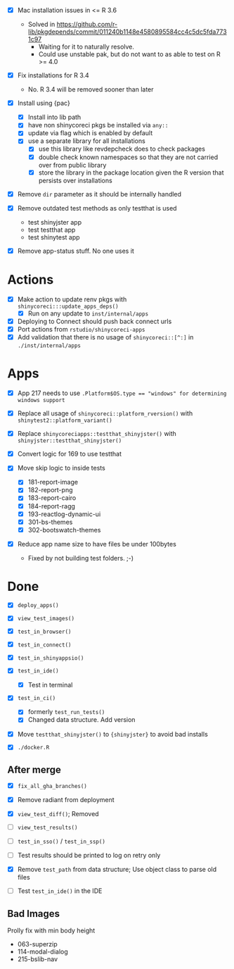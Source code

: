 
- [x] Mac installation issues in <= R 3.6
  * Solved in https://github.com/r-lib/pkgdepends/commit/011240b1148e4580895584cc4c5dc5fda7731c97
    * Waiting for it to naturally resolve.
    * Could use unstable pak, but do not want to as able to test on R >= 4.0
- [x] Fix installations for R 3.4
  * No. R 3.4 will be removed sooner than later

- [x] Install using {pac}
  - [x] Install into lib path
  - [x] have non shinycoreci pkgs be installed via `any::`
  - [x] update via flag which is enabled by default
  - [x] use a separate library for all installations
    - [x] use this library like revdepcheck does to check packages
    - [x] double check known namespaces so that they are not carried over from public library
    - [x] store the library in the package location given the R version that persists over installations

- [x] Remove `dir` parameter as it should be internally handled

- [x] Remove outdated test methods as only testthat is used
  * test shinyjster app
  * test testthat app
  * test shinytest app

- [x] Remove app-status stuff. No one uses it


# Actions
- [x] Make action to update renv pkgs with `shinycoreci:::update_apps_deps()`
  - [x] Run on any update to `inst/internal/apps`
- [x] Deploying to Connect should push back connect urls
- [x] Port actions from `rstudio/shinycoreci-apps`
- [x] Add validation that there is no usage of `shinycoreci::[^:]` in `./inst/internal/apps`

# Apps
- [x] App 217 needs to use
  `.Platform$OS.type == "windows" for determining windows support`
- [x] Replace all usage of `shinycoreci::platform_rversion()` with `shinytest2::platform_variant()`
- [x] Replace `shinycoreciapps::testthat_shinyjster()` with `shinyjster::testthat_shinyjster()`
- [x] Convert logic for 169 to use testthat

- [x] Move skip logic to inside tests
  - [x] 181-report-image
  - [x] 182-report-png
  - [x] 183-report-cairo
  - [x] 184-report-ragg
  - [x] 193-reactlog-dynamic-ui
  - [x] 301-bs-themes
  - [x] 302-bootswatch-themes

- [x] Reduce app name size to have files be under 100bytes
  - Fixed by not building test folders. ;-)

# Done
- [x] `deploy_apps()`
- [x] `view_test_images()`
- [x] `test_in_browser()`
- [x] `test_in_connect()`
- [x] `test_in_shinyappsio()`
- [x] `test_in_ide()`
  - [x] Test in terminal

- [x] `test_in_ci()`
  - [x] formerly `test_run_tests()`
  - [x] Changed data structure. Add version

- [x] Move `testthat_shinyjster()` to `{shinyjster}` to avoid bad installs


- [x] `./docker.R`

## After merge
- [x] `fix_all_gha_branches()`
- [x] Remove radiant from deployment
- [x] `view_test_diff()`; Removed
- [ ] `view_test_results()`
- [ ] `test_in_sso()` / `test_in_ssp()`
- [ ] Test results should be printed to log on retry only
- [x] Remove `test_path` from data structure; Use object class to parse old files
- [ ] Test `test_in_ide()` in the IDE


## Bad Images
Prolly fix with min body height
  * 063-superzip
  * 114-modal-dialog
  * 215-bslib-nav
